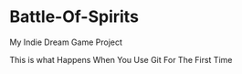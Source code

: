 # Battle-Of-Spirits
My Indie Dream Game Project


This is what Happens When You Use Git For The First Time
